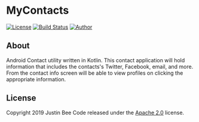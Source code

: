 # MyContacts

[![License](https://img.shields.io/badge/License-Apache%202.0-blue.svg)](https://opensource.org/licenses/Apache-2.0)
[![Build Status](https://travis-ci.com/Justin-Bee/MyContacts.svg?branch=master)](https://travis-ci.com/Justin-Bee/MyContacts)
[![Author](https://img.shields.io/badge/Author-Justin%20Bee-blue.svg)](mailto:jbee.appz@gmail.com)


## About
Android Contact utility written in Kotlin. This contact application will hold information that includes the contacts's Twitter, Facebook, email, and more.
From the contact info screen will be able to view profiles on clicking the appropriate information.

## License

Copyright 2019 Justin Bee Code released under the [Apache 2.0](https://github.com/Justin-Bee/MyContacts/blob/master/LICENSE) license.
